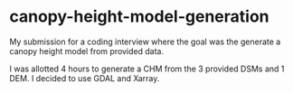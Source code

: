 # canopy-height-model-generation
My submission for a coding interview where the goal was the generate a canopy height model from provided data.

I was allotted 4 hours to generate a CHM from the 3 provided DSMs and 1 DEM. I decided to use GDAL and Xarray.
